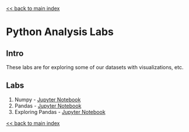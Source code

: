 [<< back to main index](../README.md)

# Python Analysis Labs

## Intro

These labs are for exploring some of our datasets with visualizations, etc.


## Labs

1. Numpy - [Jupyter Notebook](numpy.ipynb)
2. Pandas - [Jupyter Notebook](pandas.ipynb)
3. Exploring Pandas - [Jupyter Notebook](exploring-pandas.ipynb)

[<< back to main index](../README.md)
